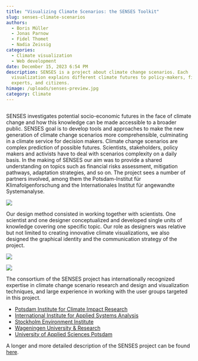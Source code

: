 ```yaml
---
title: "Visualizing Climate Scenarios: the SENSES Toolkit"
slug: senses-climate-scenarios
authors:
  - Boris Müller
  - Jonas Parnow
  - Fidel Thomet
  - Nadia Zeissig
categories:
  - Climate visualization
  - Web development
date: December 15, 2023 6:54 PM
description: SENSES is a project about climate change scenarios. Each
  visualization explains different climate futures to policy-makers, finance
  experts, and citizens.
himage: /uploads/senses-preview.jpg
category: Climate
---
```

![]()

SENSES investigates potential socio-economic futures in the face of climate change and how this knowledge can be made accessible to a broader public. SENSES goal is to develop tools and approaches to make the new generation of climate change scenarios more comprehensible, culminating in a climate service for decision makers. Climate change scenarios are complex prediction of possible futures. Scientists, stakeholders, policy makers and activists have to deal with scenarios complexity on a daily basis. In the making of SENSES our aim was to provide a shared understanding on topics such as financial risks assessment, mitigation pathways, adaptation strategies, and so on. The project sees a number of partners involved, among them the Potsdam-Institut für Klimafolgenforschung and the Internationales Institut für angewandte Systemanalyse.



![](/uploads/senses1-full.jpg)

Our design method consisted in working together with scientists. One scientist and one designer conceptualized and developed single units of knowledge covering one specific topic. Our role as designers was relative but not limited to creating innovative climate visualizations, we also designed the graphical identity and the communication strategy of the project.

![](/uploads/senses5.png)



![](/uploads/senses4.png)



The consortium of the SENSES project has internationally recognized expertise in climate change scenario research and design and visualization techniques, and large experience in working with the user groups targeted in this project.

* [Potsdam Institute for Climate Impact Research](https://www.pik-potsdam.de/)
* [International Institute for Applied Systems Analysis](http://www.iiasa.ac.at/)
* [Stockholm Environment Institute](https://www.sei-international.org/)
* [Wageningen University & Research](http://www.wur.nl/)
* [University of Applied Sciences Potsdam](https://www.fh-potsdam.de/)



A longer and more detailed description of the SENSES project can be found [here](https://uclab.fh-potsdam.de/projects/senses/).